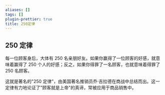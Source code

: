 ```yaml
---
aliases: []
tags: []
plugin-prettier: true
title: 250定律
---
```


## 250 定律

每一位顾客身后，大体有 250 名亲朋好友。如果你赢得了一位顾客的好感，就意味着赢得了 250 个人的好感；反之，如果你得罪了一名顾客，也就意味着得罪了 250 名顾客。

这就是著名的"250 定律"，由美国著名推销员乔·吉拉德在商战中总结而出。这一定律有力地论证了"顾客就是上帝"的真谛，常被应用于商品销售中。
